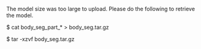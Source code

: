 The model size was too large to upload. Please do the following to retrieve the model.

$ cat body_seg_part_* > body_seg.tar.gz

$ tar -xzvf body_seg.tar.gz


